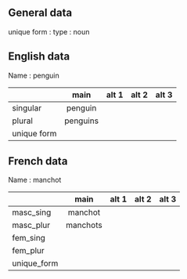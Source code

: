 ## General data

unique form :
type : noun

## English data

Name : penguin

|             |   main   | alt 1 | alt 2 | alt 3 |
| :---------- | :------: | :---: | :---: | ----- |
| singular    | penguin  |       |       |       |
| plural      | penguins |       |       |       |
| unique form |          |       |       |       |

## French data

Name : manchot

|             |   main   | alt 1 | alt 2 | alt 3 |
| :---------- | :------: | :---: | :---: | :---: |
| masc_sing   | manchot  |       |       |       |
| masc_plur   | manchots |       |       |       |
| fem_sing    |          |       |       |       |
| fem_plur    |          |       |       |       |
| unique_form |          |       |       |       |


